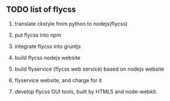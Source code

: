 ## TODO list of flycss

1. translate ckstyle from python to nodejs(flycss)

2. put flycss into npm

3. integrate flycss into gruntjs

4. build flycss nodejs website

5. build flyservice (flycss web service) based on nodejs website

6. flyservice website, and charge for it

7. develop flycss GUI tools, built by HTML5 and node-webkit.
